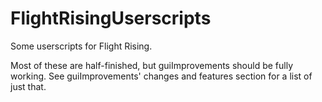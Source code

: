 # FlightRisingUserscripts
Some userscripts for Flight Rising.

Most of these are half-finished, but guiImprovements should be fully working. See guiImprovements' changes and features section for a list of just that.
